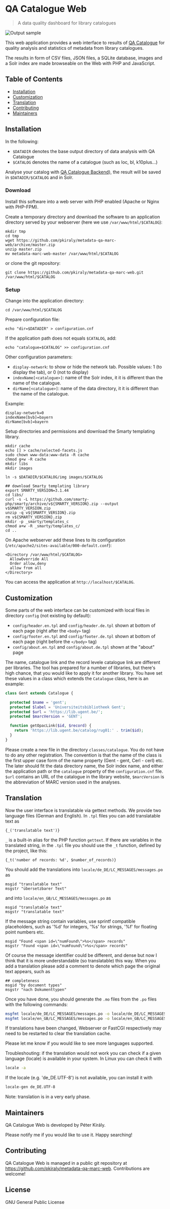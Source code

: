 # QA Catalogue Web

> A data quality dashboard for library catalogues

![Output sample](https://github.com/pkiraly/metadata-qa-marc-web/raw/gh-pages/img/issues-v1.gif)

This web application provides a web interface to results of
[QA Catalogue](https://github.com/pkiraly/metadata-qa-marc)
for quality analysis and statistics of metadata from library catalogues.

The results in form of CSV files, JSON files, a SQLite database, images and
a Solr index are made browseable on the Web with PHP and JavaScript.

## Table of Contents

- [Installation](#installation)
- [Customization](#customization)
- [Translation](#translation)
- [Contributing](#contributing)
- [Maintainers](#maintainers)

## Installation

In the following:

- `$DATADIR` denotes the base output directory of data analysis with QA Catalogue
- `$CATALOG` denotes the name of a catalogue (such as loc, bl, k10plus...)

Analyse your catalog with [QA Catalogue Backend](https://github.com/pkiraly/metadata-qa-marc)),
the result will be saved in `$DATADIR/$CATALOG` and in Solr.

### Download

Install this software into a web server with PHP enabled (Apache or Nginx with PHP-FPM).

Create a temporary directory and download the software to an application
directory served by your webserver (here we use `/var/www/html/$CATALOG`):

```
mkdir tmp
cd tmp
wget https://github.com/pkiraly/metadata-qa-marc-web/archive/master.zip
unzip master.zip
mv metadata-marc-web-master /var/www/html/$CATALOG
```

or clone the git repository:


```
git clone https://github.com/pkiraly/metadata-qa-marc-web.git /var/www/html/$CATALOG
```

### Setup

Change into the application directory:

```
cd /var/www/html/$CATALOG
```

Prepare configuration file:

```
echo "dir=$DATADIR" > configuration.cnf
```

If the application path does not equals `$CATALOG`, add:

```
echo "catalogue=$CATALOG" >> configuration.cnf
```

Other configuration parameters:

- `display-network`: to show or hide the network tab. 
  Possible values: 1 (to display the tab), or 0 (not to display)
- `indexName[<catalogue>]`: name of the Solr index, it it is different than the name of the catalogue. 
- `dirName[<catalogue>]`: name of the data directory, it it is different than the name of the catalogue.

Example:

```
display-network=0
indexName[bvb]=bayern
dirName[bvb]=bayern
```

Setup directories and permissions and download the Smarty templating library.

```
mkdir cache
echo [] > cache/selected-facets.js
sudo chown www-data:www-data -R cache
chmod g+w -R cache
mkdir libs
mkdir images

ln -s $DATADIR/$CATALOG/img images/$CATALOG

## download Smarty templating library
export SMARTY_VERSION=3.1.44
cd libs/
curl -s -L https://github.com/smarty-php/smarty/archive/v${SMARTY_VERSION}.zip --output v$SMARTY_VERSION.zip
unzip -q v${SMARTY_VERSION}.zip
rm v${SMARTY_VERSION}.zip
mkdir -p _smarty/templates_c
chmod a+w -R _smarty/templates_c/
cd ..
```

On Apache webserver add these lines to its configuration (`/etc/apache2/sites-available/000-default.conf`):

```
<Directory /var/www/html/$CATALOG>
  AllowOverride All
  Order allow,deny
  allow from all
</Directory>
```

You can access the application at `http://localhost/$CATALOG`.

## Customization

Some parts of the web interface can be customized with local files in directory
`config` (not existing by default):

- `config/header.en.tpl` and `config/header.de.tpl` shown at bottom of each page (right after the `<body>` tag)
- `config/footer.en.tpl` and `config/footer.de.tpl` shown at bottom of each page (right before the `</body>` tag)
- `config/about.en.tpl` and `config/about.de.tpl` shown at the "about" page

The name, catalogue link and the record levele catalogue link are different 
per libraries. The tool has prepared for a number of libraries, but there's
high chance, that you would like to apply it for another library. 
You have set these values in a class which extends the `Catalogue` class,
here is an example: 

```PHP
class Gent extends Catalogue {

  protected $name = 'gent';
  protected $label = 'Universiteitsbibliotheek Gent';
  protected $url = 'https://lib.ugent.be/';
  protected $marcVersion = 'GENT';

  function getOpacLink($id, $record) {
    return 'https://lib.ugent.be/catalog/rug01:' . trim($id);
  }
}
```

Please create a new file in the directory `classes/catalogue`. You do not have
to do any other registration. The convention is that the name of the class
is the first upper case form of the name property (Gent - gent, Cerl - cerl)
etc. The later should fit the data directory name, the Solr index name, and 
either the application path or the `catalogue` property of the 
`configuration.cnf` file. `$url` contains an URL of the catalogue in the library
website, `$marcVersion` is the abbreviation of MARC version used in the
analyses.

## Translation

Now the user interface is translatable via gettext methods. We provide
two language files (German and English). In `.tpl` files you can add translatable text as

```
{_('translatable text')}
```
`_` is a built-in alias for the PHP function `gettext`. If there are variables in the 
translated string, in the `.tpl` file you should use the `_t` function, defined by the project,
like this:

```
{_t('number of records: %d', $number_of_records)}
```

You should add the translations into `locale/de_DE/LC_MESSAGES/messages.po` as


```
msgid "translatable text"
msgstr "übersetzbarer Text"
```

and into `locale/en_GB/LC_MESSAGES/messages.po` as

```
msgid "translatable text"
msgstr "translatable text"
```

If the message string contain variables, use sprintf compatible placeholders,
such as '%d' for integers, '%s' for strings, '%f' for floating point numbers etc.

```
msgid "Found <span id=\"numFound\">%s</span> records"
msgstr "Found <span id=\"numFound\">%s</span> records"
```

Of course the message identifier could be different, and dense but now
I think that it is more understandable (so translatable) this way. When
you add a translation please add a comment to denote which page the original
text appears, such as 

```
## completeness
msgid "by document types"
msgstr "nach Dokumenttypen"
```

Once you have done, you should generate the `.mo` files from the `.po` files with the following commands:

```bash
msgfmt locale/de_DE/LC_MESSAGES/messages.po -o locale/de_DE/LC_MESSAGES/messages.mo
msgfmt locale/en_GB/LC_MESSAGES/messages.po -o locale/en_GB/LC_MESSAGES/messages.mo
```

If translations have been changed, Webserver or FastCGI respectively may need to be restarted to clear the translation cache.

Please let me know if you would like to see more languages supported.

Troubleshouting: if the translation would not work you can check if a given 
language (locale) is available in your system. In Linux you can check it with

```bash
locale -a
```

If the locale (e.g. 'de_DE.UTF-8') is not available, you can install it with

```bash
locale-gen de_DE.UTF-8
```

Note: translation is in a very early phase.

## Maintainers

QA Catalogue Web is developed by Péter Király.

Please notify me if you would like to use it. Happy searching!

## Contributing

QA Catalogue Web is managed in a public git repository at <https://github.com/pkiraly/metadata-qa-marc-web>.
Contributions are welcome!

## License

GNU General Public License


